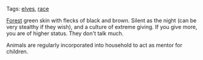 Tags: [elves](Elves), [race](Races)

[Forest](Forests) green skin with flecks of black and brown. Silent as the night (can be very stealthy if they wish), and a culture of extreme giving. If you give more, you are of higher status. They don't talk much. 

Animals are regularly incorporated into household to act as mentor for children.